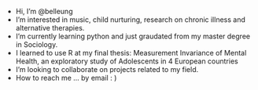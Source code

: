 -  Hi, I’m @belleung
-  I’m interested in music, child nurturing, research on chronic illness and alternative therapies.
-  I’m currently learning python and just graudated from my master degree in Sociology.
-  I learned to use R at my final thesis: Measurement Invariance of Mental Health, an exploratory study of Adolescents in 4 European countries
-  I’m looking to collaborate on projects related to my field.
-  How to reach me ... by email : )

<!---
belleung/belleung is a ✨ special ✨ repository because its `README.md` (this file) appears on your GitHub profile.
You can click the Preview link to take a look at your changes.
--->
